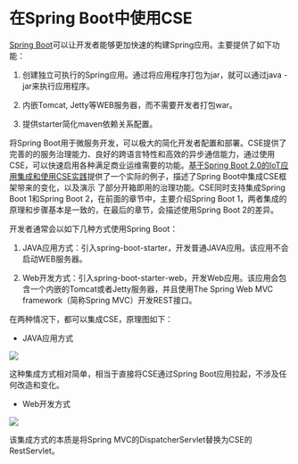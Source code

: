 # 在Spring Boot中使用CSE

[Spring Boot](https://projects.spring.io/spring-boot/)可以让开发者能够更加快速的构建Spring应用。主要提供了如下功能：

1. 创建独立可执行的Spring应用。通过将应用程序打包为jar，就可以通过java -jar来执行应用程序。

2. 内嵌Tomcat, Jetty等WEB服务器，而不需要开发者打包war。

3. 提供starter简化maven依赖关系配置。

将Spring Boot用于微服务开发，可以极大的简化开发者配置和部署。CSE提供了完善的的服务治理能力、良好的跨语言特性和高效的异步通信能力，通过使用CSE，可以快速启用各种满足商业运维需要的功能。[基于Spring Boot 2.0的IoT应用集成和使用CSE实践](https://bbs.huaweicloud.com/blogs/02de5f11cb6e11e8bd5a7ca23e93a891)提供了一个实际的例子，描述了Spring Boot中集成CSE框架带来的变化，以及演示 了部分开箱即用的治理功能。CSE同时支持集成Spring Boot 1和Spring Boot 2，在前面的章节中，主要介绍Spring Boot 1，两者集成的原理和步骤基本是一致的，在最后的章节，会描述使用Spring Boot 2的差异。

开发者通常会以如下几种方式使用Spring Boot：

1. JAVA应用方式：引入spring-boot-starter，开发普通JAVA应用。该应用不会启动WEB服务器。

2. Web开发方式：引入spring-boot-starter-web，开发Web应用。该应用会包含一个内嵌的Tomcat或者Jetty服务器，并且使用The Spring Web MVC framework（简称Spring MVC）开发REST接口。

在两种情况下，都可以集成CSE，原理图如下：

* JAVA应用方式

![](/assets/using-cse-in-spring-boot-002.png)

这种集成方式相对简单，相当于直接将CSE通过Spring Boot应用拉起，不涉及任何改造和变化。

* Web开发方式

![](/assets/using-cse-in-spring-boot-001.png)

该集成方式的本质是将Spring MVC的DispatcherServlet替换为CSE的RestServlet。

